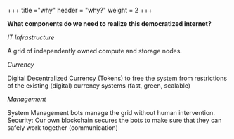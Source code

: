 +++
title ="why"
header = "why?"
weight = 2
+++

**What components do we need to realize this democratized internet?**

*IT Infrastructure*

A grid of independently owned compute and storage nodes.

*Currency*

Digital Decentralized Currency (Tokens) to free the system from restrictions of the existing (digital) currency systems (fast, green, scalable)

*Management*

System Management bots manage the grid without human intervention.
Security: Our own blockchain secures the bots to make sure that they can safely work together (communication)

